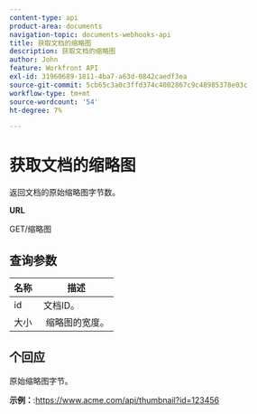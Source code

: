 ```yaml
---
content-type: api
product-area: documents
navigation-topic: documents-webhooks-api
title: 获取文档的缩略图
description: 获取文档的缩略图
author: John
feature: Workfront API
exl-id: 31960689-1811-4ba7-a63d-0842caedf3ea
source-git-commit: 5cb65c3a0c3ffd374c4002867c9c48985378e03c
workflow-type: tm+mt
source-wordcount: '54'
ht-degree: 7%

---
```



# 获取文档的缩略图

返回文档的原始缩略图字节数。

**URL**

GET/缩略图

## 查询参数

| 名称  | 描述 |
|---|---|
| id  | 文档ID。 |
| 大小  |  缩略图的宽度。 |


## 个回应

原始缩略图字节。

**示例：**:https://www.acme.com/api/thumbnail?id=123456
